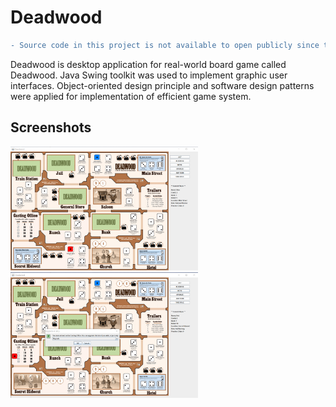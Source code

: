 # Deadwood

```diff
- Source code in this project is not available to open publicly since this is university class project. This repo includes only sample code.
```

Deadwood is desktop application for real-world board game called Deadwood. Java Swing toolkit was used to implement graphic user interfaces. Object-oriented design principle and software design patterns were applied for implementation of efficient game system.


## Screenshots
<div>
<img width="300" src="./screenshots/normal.png">
<img width="300" src="./screenshots/castingoffice.png">
</div>
